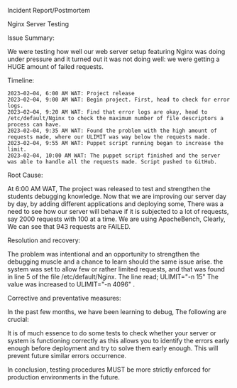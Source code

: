 Incident Report/Postmortem

Nginx Server Testing


Issue Summary:

We were testing how well our web server setup featuring Nginx was doing under pressure and it turned out it was not doing well: we were getting a HUGE amount of failed requests.

Timeline:

    2023–02–04, 6:00 AM WAT: Project release
    2023–02–04, 9:00 AM WAT: Begin project. First, head to check for error logs.
    2023–02–04, 9:20 AM WAT: Find that error logs are okay, head to /etc/default/Nginx to check the maximum number of file descriptors a process can have.
    2023–02–04, 9:35 AM WAT: Found the problem with the high amount of requests made, where our ULIMIT was way below the requests made.
    2023–02–04, 9:55 AM WAT: Puppet script running began to increase the limit.
    2023–02–04, 10:00 AM WAT: The puppet script finished and the server was able to handle all the requests made. Script pushed to GitHub.

Root Cause:

At 6:00 AM WAT, The project was released to test and strengthen the students debugging knowledge. Now that we are improving our server day by day, by adding different applications and deploying some, There was a need to see how our server will behave if it is subjected to a lot of requests, say 2000 requests with 100 at a time. We are using ApacheBench, Clearly, We can see that 943 requests are FAILED.

Resolution and recovery:

The problem was intentional and an opportunity to strengthen the debugging muscle and a chance to learn should the same issue arise. the system was set to allow few or rather limited requests, and that was found in line 5 of the file /etc/default/Nginx. The line read; ULIMIT="-n 15" The value was increased to ULIMIT="-n 4096" .

Corrective and preventative measures:

In the past few months, we have been learning to debug, The following are crucial:

It is of much essence to do some tests to check whether your server or system is functioning correctly as this allows you to identify the errors early enough before deployment and try to solve them early enough. This will prevent future similar errors occurrence.

In conclusion, testing procedures MUST be more strictly enforced for production environments in the future.
